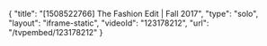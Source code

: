 {
    "title": "[1508522766] The Fashion Edit | Fall 2017",
    "type": "solo",
    "layout": "iframe-static",
    "videoId": "123178212",
    "url": "\/tvpembed\/123178212"
}